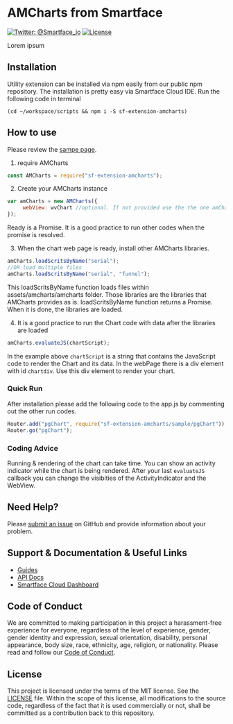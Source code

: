 # AMCharts from Smartface
[![Twitter: @Smartface_io](https://img.shields.io/badge/contact-@Smartface_io-blue.svg?style=flat)](https://twitter.com/smartface_io)
[![License](https://img.shields.io/badge/license-MIT-green.svg?style=flat)](https://raw.githubusercontent.com/smartface/sf-extension-amcharts/master/LICENSE.txt)

Lorem ipsum

## Installation
Utility extension can be installed via npm easily from our public npm repository. The installation is pretty easy via Smartface Cloud IDE.
Run the following code in terminal
```shell
(cd ~/workspace/scripts && npm i -S sf-extension-amcharts)
```
## How to use
Please review the [sampe page](sample/pgChart.js).

1. require AMCharts
```javascript
const AMCharts = require("sf-extension-amcharts");
```
2. Create your AMCharts instance
```javascript
var amCharts = new AMCharts({
     webView: wvChart //optional. If not provided use the the one amCharts.webView
});
```
Ready is a Promise. It is a good practice to run other codes when the promise is resolved.

3. When the chart web page is ready, install other AMCharts libraries.
```javascript
amCharts.loadScritsByName("serial");
//OR load multiple files
amCharts.loadScritsByName("serial", "funnel");
```
This loadScritsByName function loads files within assets/amcharts/amcharts folder.
Those libraries are the libraries that AMCharts provides as is.
loadScritsByName function returns a Promise. When it is done, the libraries are loaded.

4. It is a good practice to run the Chart code with data after the libraries are loaded
```javascript
amCharts.evaluateJS(chartScript);
```
In the example above `chartScript` is a string that contains the JavaScript code to render the Chart and its data.
In the webPage there is a div element with id `chartdiv`. Use this div element to render your chart.


### Quick Run
After installation please add the following code to the app.js by commenting out the other run codes.
```javascript
Router.add("pgChart", require("sf-extension-amcharts/sample/pgChart"));
Router.go("pgChart");
```

### Coding Advice
Running & rendering of the chart can take time. You can show an activity indicator while
the chart is being rendered. After your last `evaluateJS` callback you can change the
visibities of the ActivityIndicator and the WebView.

## Need Help?

Please [submit an issue](https://github.com/smartface/sf-extension-amcharts/issues) on GitHub and provide information about your problem.

## Support & Documentation & Useful Links
- [Guides](https://developer.smartface.io/)
- [API Docs](http://ref.smartface.io/)
- [Smartface Cloud Dashboard](https://cloud.smartface.io)

## Code of Conduct
We are committed to making participation in this project a harassment-free experience for everyone, regardless of the level of experience, gender, gender identity and expression, sexual orientation, disability, personal appearance, body size, race, ethnicity, age, religion, or nationality.
Please read and follow our [Code of Conduct](./CODE_OF_CONDUCT.md).

## License

This project is licensed under the terms of the MIT license. See the [LICENSE](./LICENSE.txt) file. Within the scope of this license, all modifications to the source code, regardless of the fact that it is used commercially or not, shall be committed as a contribution back to this repository.
